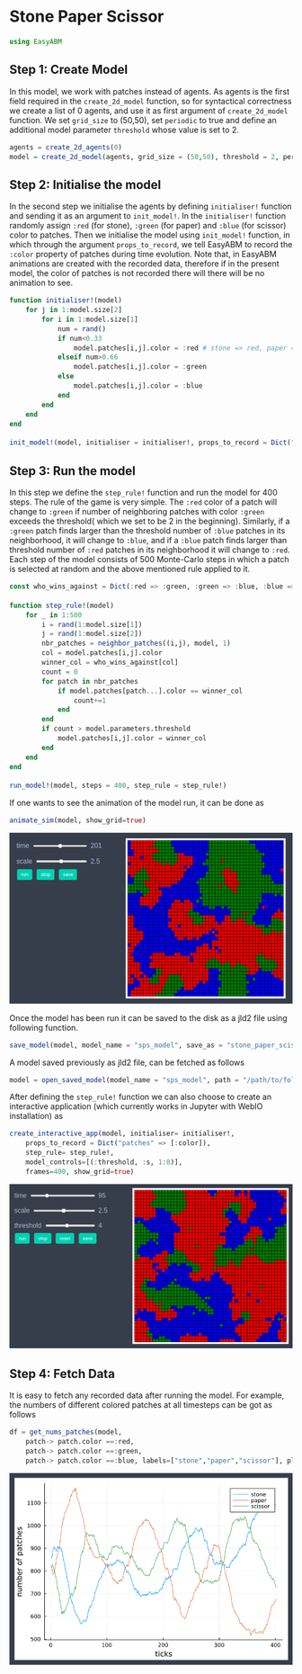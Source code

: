 
# Stone Paper Scissor

```julia
using EasyABM
```

## Step 1: Create Model

In this model, we work with patches instead of agents. As agents is the first field required in the `create_2d_model` function, so for syntactical correctness we create a list of 0 agents, and use it as first argument of `create_2d_model` function. We set `grid_size` to (50,50), set `periodic` to true and define an additional model parameter `threshold` whose value is set to 2. 

```julia
agents = create_2d_agents(0) 
model = create_2d_model(agents, grid_size = (50,50), threshold = 2, periodic = true)
```

## Step 2: Initialise the model

In the second step we initialise the agents by defining `initialiser!` function and sending it as an argument to `init_model!`. In the `initialiser!` function randomly assign `:red` (for stone), `:green` (for paper) and `:blue` (for scissor) color to patches. Then we initialise the model using `init_model!` function, in which through the argument `props_to_record`, we tell EasyABM to record the `:color` property of patches during time evolution. Note that, in EasyABM animations are created with the recorded data, therefore if in the present model, the color of patches is not recorded there will there will be no animation to see. 


```julia
function initialiser!(model)
    for j in 1:model.size[2]
        for i in 1:model.size[1]
            num = rand()
            if num<0.33
                model.patches[i,j].color = :red # stone => red, paper => green, scissor => blue
            elseif num>0.66
                model.patches[i,j].color = :green
            else
                model.patches[i,j].color = :blue
            end
        end
    end
end

init_model!(model, initialiser = initialiser!, props_to_record = Dict("patches" => [:color]))
```

## Step 3: Run the model

In this step we define the `step_rule!` function and run the model for 400 steps. The rule of the game is very simple. The `:red` color of a patch will change to `:green` if number of neighboring patches with color `:green` exceeds the threshold( which we set to be 2 in the beginning). Similarly, if a `:green` patch finds larger than the threshold number of `:blue` patches in its neighborhood, it will change to `:blue`, and if a `:blue` patch finds larger than threshold number of `:red` patches in its neighborhood it will change to `:red`. Each step of the model consists of 500 Monte-Carlo steps in which a patch is selected at random and the above mentioned rule applied to it. 

```julia
const who_wins_against = Dict(:red => :green, :green => :blue, :blue => :red)

function step_rule!(model)
    for _ in 1:500
        i = rand(1:model.size[1])
        j = rand(1:model.size[2])
        nbr_patches = neighbor_patches((i,j), model, 1)
        col = model.patches[i,j].color
        winner_col = who_wins_against[col]
        count = 0 
        for patch in nbr_patches
            if model.patches[patch...].color == winner_col
                count+=1
            end
        end
        if count > model.parameters.threshold
            model.patches[i,j].color = winner_col
        end
    end
end

run_model!(model, steps = 400, step_rule = step_rule!)
```

If one wants to see the animation of the model run, it can be done as 

```julia
animate_sim(model, show_grid=true)
```

![png](assets/StonePaperScissor/SPSAnim1.png)

Once the model has been run it can be saved to the disk as a jld2 file using following function.

```julia
save_model(model, model_name = "sps_model", save_as = "stone_paper_scissor.jld2", folder = "/path/to/folder/")
```

A model saved previously as jld2 file, can be fetched as follows 

```julia
model = open_saved_model(model_name = "sps_model", path = "/path/to/folder/stone_paper_scissor.jld2")
```

After defining the `step_rule!` function we can also choose to create an interactive application (which currently works in Jupyter with WebIO installation) as 

```julia
create_interactive_app(model, initialiser= initialiser!,
    props_to_record = Dict("patches" => [:color]),
    step_rule= step_rule!,
    model_controls=[(:threshold, :s, 1:8)], 
    frames=400, show_grid=true) 
```

![png](assets/StonePaperScissor/SPSIntApp.png)




## Step 4: Fetch Data 

It is easy to fetch any recorded data after running the model. For example, the numbers of different colored patches at all timesteps can be got as follows

```julia
df = get_nums_patches(model, 
    patch-> patch.color ==:red, 
    patch-> patch.color ==:green, 
    patch-> patch.color ==:blue, labels=["stone","paper","scissor"], plot_result=true)
```

![png](assets/StonePaperScissor/SPSPlot1.png)

    


